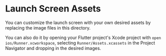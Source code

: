 # Launch Screen Assets

You can customize the launch screen with your own desired assets by replacing the image files in
this directory.

You can also do it by opening your Flutter project's Xcode project
with `open ios/Runner.xcworkspace`,
selecting `Runner/Assets.xcassets` in the Project Navigator and dropping in the desired images.